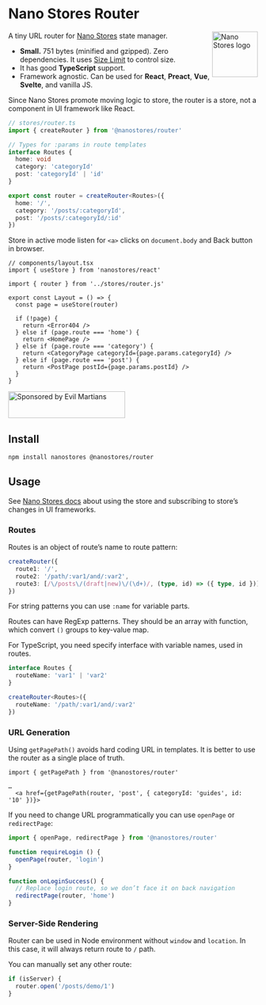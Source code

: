 # Nano Stores Router

<img align="right" width="92" height="92" title="Nano Stores logo"
     src="https://nanostores.github.io/nanostores/logo.svg">

A tiny URL router for [Nano Stores](https://github.com/nanostores/nanostores)
state manager.

* **Small.** 751 bytes (minified and gzipped).
  Zero dependencies. It uses [Size Limit] to control size.
* It has good **TypeScript** support.
* Framework agnostic. Can be used for **React**, **Preact**, **Vue**,
  **Svelte**, and vanilla JS.

Since Nano Stores promote moving logic to store, the router is a store,
not a component in UI framework like React.

```ts
// stores/router.ts
import { createRouter } from '@nanostores/router'

// Types for :params in route templates
interface Routes {
  home: void
  category: 'categoryId'
  post: 'categoryId' | 'id'
}

export const router = createRouter<Routes>({
  home: '/',
  category: '/posts/:categoryId',
  post: '/posts/:categoryId/:id'
})
```

Store in active mode listen for `<a>` clicks on `document.body` and Back button
in browser.

```tsx
// components/layout.tsx
import { useStore } from 'nanostores/react'

import { router } from '../stores/router.js'

export const Layout = () => {
  const page = useStore(router)

  if (!page) {
    return <Error404 />
  } else if (page.route === 'home') {
    return <HomePage />
  } else if (page.route === 'category') {
    return <CategoryPage categoryId={page.params.categoryId} />
  } else if (page.route === 'post') {
    return <PostPage postId={page.params.postId} />
  }
}
```

<a href="https://evilmartians.com/?utm_source=nanostores-router">
  <img src="https://evilmartians.com/badges/sponsored-by-evil-martians.svg"
       alt="Sponsored by Evil Martians" width="236" height="54">
</a>

[Size Limit]: https://github.com/ai/size-limit


## Install

```sh
npm install nanostores @nanostores/router
```


## Usage

See [Nano Stores docs](https://github.com/nanostores/nanostores#guide)
about using the store and subscribing to store’s changes in UI frameworks.


### Routes

Routes is an object of route’s name to route pattern:

```ts
createRouter({
  route1: '/',
  route2: '/path/:var1/and/:var2',
  route3: [/\/posts\/(draft|new)\/(\d+)/, (type, id) => ({ type, id })]
})
```

For string patterns you can use `:name` for variable parts.

Routes can have RegExp patterns. They should be an array with function,
which convert `()` groups to key-value map.

For TypeScript, you need specify interface with variable names, used in routes.

```ts
interface Routes {
  routeName: 'var1' | 'var2'
}

createRouter<Routes>({
  routeName: '/path/:var1/and/:var2'
})
```


### URL Generation

Using `getPagePath()` avoids hard coding URL in templates. It is better
to use the router as a single place of truth.

```tsx
import { getPagePath } from '@nanostores/router'

…
  <a href={getPagePath(router, 'post', { categoryId: 'guides', id: '10' })}>
```

If you need to change URL programmatically you can use `openPage`
or `redirectPage`:

```ts
import { openPage, redirectPage } from '@nanostores/router'

function requireLogin () {
  openPage(router, 'login')
}

function onLoginSuccess() {
  // Replace login route, so we don’t face it on back navigation
  redirectPage(router, 'home')
}
```


### Server-Side Rendering

Router can be used in Node environment without `window` and `location`.
In this case, it will always return route to `/` path.

You can manually set any other route:

```js
if (isServer) {
  router.open('/posts/demo/1')
}
```
